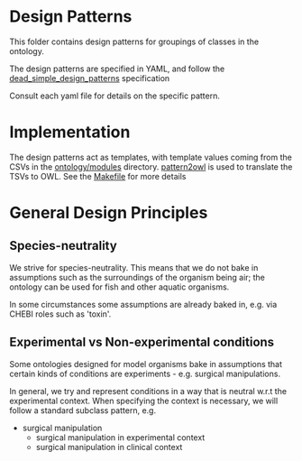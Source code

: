 # Design Patterns

This folder contains design patterns for groupings of classes in the ontology.

The design patterns are specified in YAML, and follow the [dead_simple_design_patterns](https://github.com/dosumis/dead_simple_owl_design_patterns/) specification

Consult each yaml file for details on the specific pattern.

# Implementation

The design patterns act as templates, with template values coming from the CSVs in the [ontology/modules](../ontology/modules) directory. [pattern2owl](https://github.com/cmungall/pattern2owl) is used to translate the TSVs to OWL. See the [Makefile](../ontology/Makefile) for more details

# General Design Principles

## Species-neutrality

We strive for species-neutrality. This means that we do not bake in
assumptions such as the surroundings of the organism being air; the
ontology can be used for fish and other aquatic organisms.

In some circumstances some assumptions are already baked in, e.g. via
CHEBI roles such as 'toxin'.

## Experimental vs Non-experimental conditions

Some ontologies designed for model organisms bake in assumptions that
certain kinds of conditions are experiments - e.g. surgical
manipulations.

In general, we try and represent conditions in a way that is neutral
w.r.t the experimental context. When specifying the context is
necessary, we will follow a standard subclass pattern, e.g.

 * surgical manipulation
    * surgical manipulation in experimental context
    * surgical manipulation in clinical context

